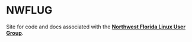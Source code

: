 NWFLUG
======

Site for code and docs associated with the [**Northwest Florida Linux
User Group**](https://nwflug.org).
